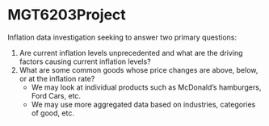 # MGT6203Project

Inflation data investigation seeking to answer two primary questions:
1. Are current inflation levels unprecedented and what are the driving factors causing current inflation levels? 
2. What are some common goods whose price changes are above, below, or at the inflation rate? 
    - We may look at individual products such as McDonald’s hamburgers, Ford Cars, etc. 
    - We may use more aggregated data based on industries, categories of good, etc. 